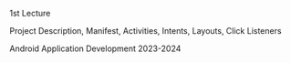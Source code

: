 1st Lecture 

Project Description, Manifest, Activities, Intents, Layouts, Click Listeners

Android Application Development 2023-2024

